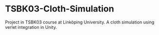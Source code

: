 # TSBK03-Cloth-Simulation
Project in TSBK03 course at Linköping University. A cloth simulation using verlet integration in Unity.
